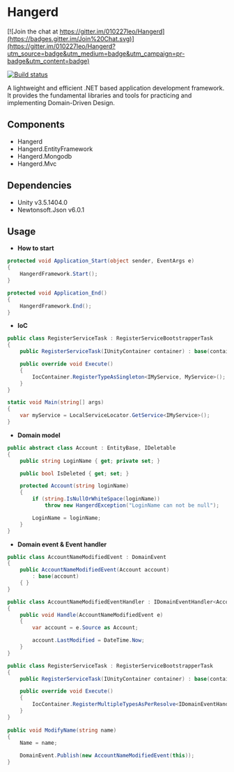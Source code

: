 # Hangerd

[![Join the chat at https://gitter.im/010227leo/Hangerd](https://badges.gitter.im/Join%20Chat.svg)](https://gitter.im/010227leo/Hangerd?utm_source=badge&utm_medium=badge&utm_campaign=pr-badge&utm_content=badge)

[![Build status](https://ci.appveyor.com/api/projects/status/6lq99cxneooqhhk1/branch/master?svg=true)](https://ci.appveyor.com/project/010227leo/hangerd/branch/master)

A lightweight and efficient .NET based application development framework. It provides the fundamental libraries and tools for practicing and implementing Domain-Driven Design.

## Components

- Hangerd
- Hangerd.EntityFramework
- Hangerd.Mongodb
- Hangerd.Mvc

## Dependencies

- Unity v3.5.1404.0
- Newtonsoft.Json v6.0.1

## Usage

- **How to start**

```csharp
protected void Application_Start(object sender, EventArgs e)
{
	HangerdFramework.Start();
}

protected void Application_End()
{
	HangerdFramework.End();
}
```

- **IoC**

```csharp
public class RegisterServiceTask : RegisterServiceBootstrapperTask
{
	public RegisterServiceTask(IUnityContainer container) : base(container) { }

	public override void Execute()
	{
		IocContainer.RegisterTypeAsSingleton<IMyService, MyService>();
	}
}

static void Main(string[] args)
{
	var myService = LocalServiceLocator.GetService<IMyService>();
}
```

- **Domain model**

```csharp
public abstract class Account : EntityBase, IDeletable
{
	public string LoginName { get; private set; }

	public bool IsDeleted { get; set; }

	protected Account(string loginName)
	{
		if (string.IsNullOrWhiteSpace(loginName))
			throw new HangerdException("LoginName can not be null");

		LoginName = loginName;
	}
}
```

- **Domain event & Event handler**

```csharp
public class AccountNameModifiedEvent : DomainEvent
{
	public AccountNameModifiedEvent(Account account)
		: base(account)
	{ }
}

public class AccountNameModifiedEventHandler : IDomainEventHandler<AccountNameModifiedEvent>
{
	public void Handle(AccountNameModifiedEvent e)
	{
		var account = e.Source as Account;

		account.LastModified = DateTime.Now;
	}
}

public class RegisterServiceTask : RegisterServiceBootstrapperTask
{
	public RegisterServiceTask(IUnityContainer container) : base(container) { }

	public override void Execute()
	{
		IocContainer.RegisterMultipleTypesAsPerResolve<IDomainEventHandler<AccountNameModifiedEvent>, AccountNameModifiedEventHandler>();
	}
}
	
public void ModifyName(string name)
{
	Name = name;

	DomainEvent.Publish(new AccountNameModifiedEvent(this));
}
```
